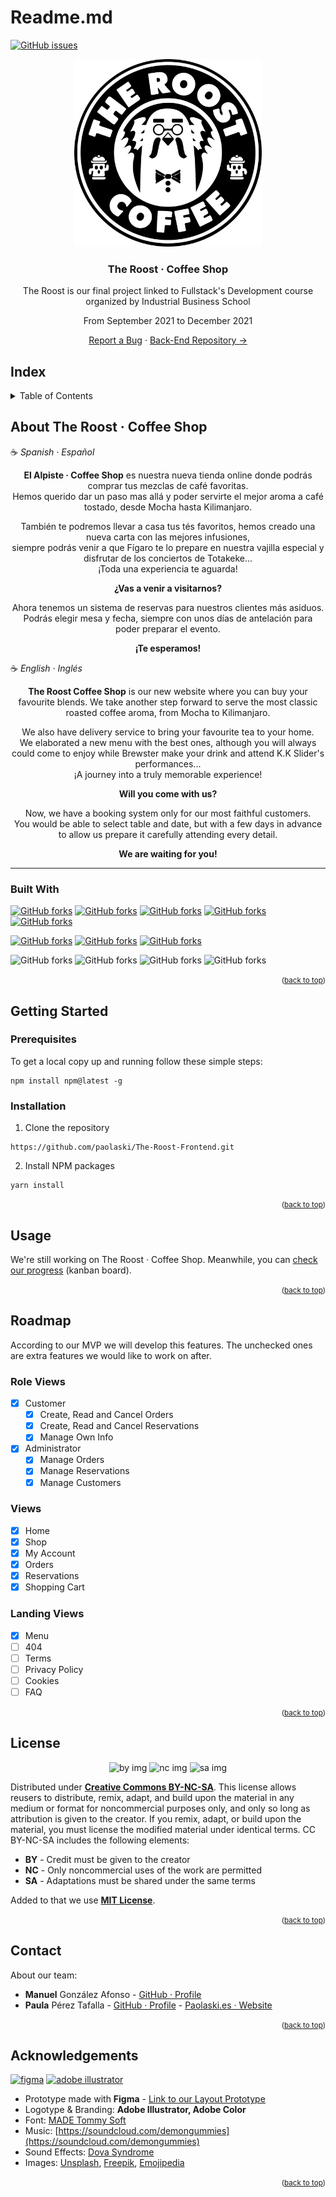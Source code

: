# Readme.md

<a href="https://github.com/paolaski/The-Roost-Frontend/issues"><img alt="GitHub issues" src="https://img.shields.io/github/issues/paolaski/The-Roost-Frontend?style=for-the-badge"></a>

<p align="center"><img src="./public/img/logo.svg" width="300px" alt="logo" /></p>
<h3 align="center">The Roost · Coffee Shop</h3>
<p align="center">The Roost is our final project linked to Fullstack's Development course organized by Industrial Business School</p>
<p align="center">From September 2021 to December 2021</p>
<p align="center"><a href="https://github.com/paolaski/The-Roost-Frontend/projects/1">Report a Bug</a> · <a href="https://github.com/ManuYuzu/The-Roost-Backend">Back-End Repository → </a></p>

## Index

<details>
<summary>Table of Contents</summary>
<ol>
    <li><a href="#">About The Roost · Coffee Shop</a>
        <ul>
        <li><a href="#built-with">Built With</a></li>
        </ul>
    </li>
    <li>
        <a href="#getting-started">Getting Started</a>
        <ul>
            <li><a href="#prerequisites">Prerequisites</a></li>
            <li><a href="#installation">Installation</a></li>
        </ul>
    </li>
    <li><a href="#usage">Usage</a></li>
    <li><a href="#roadmap">Roadmap</a></li>
    <li><a href="#license">License</a></li>
    <li><a href="#contact">Contact</a></li>
    <li><a href="#acknowledgements">Acknowledgments</a></li>
</ol>
</details>

## About The Roost · Coffee Shop

☕ *Spanish · Español*

<p align="center"><strong>El Alpiste · Coffee Shop</strong> es nuestra nueva tienda online donde podrás comprar tus mezclas de café favoritas.</br/>Hemos querido dar un paso mas allá y poder servirte el mejor aroma a café tostado, desde Mocha hasta Kilimanjaro. </p>
<p align="center">También te podremos llevar a casa tus tés favoritos, hemos creado una nueva carta con las mejores infusiones,<br/>siempre podrás venir a que Fígaro te lo prepare en nuestra vajilla especial y disfrutar de los conciertos de Totakeke...</br>¡Toda una experiencia te aguarda!</p>

<p align="center"><strong>¿Vas a venir a visitarnos?</strong></p>
<p align="center">Ahora tenemos un sistema de reservas para nuestros clientes más asiduos.<br/>
Podrás elegir mesa y fecha, siempre con unos días de antelación para poder preparar el evento. </p>

<p align="center"><strong>¡Te esperamos!</strong></p>

☕ *English ·  Inglés*

<p align="center"><strong>The Roost Coffee Shop</strong> is our new website where you can buy your favourite blends. We take another step forward to serve the most classic roasted coffee aroma, from Mocha to Kilimanjaro.</p>
<p align="center">We also have delivery service to bring your favourite tea to your home.</br/>We elaborated a new menu with the best ones, although you will always could come to enjoy while Brewster make your drink and attend K.K Slider's performances...<br/>¡A journey into a truly memorable experience!</p>

<p align="center"><strong>Will you come with us?</strong></p>
<p align="center">Now, we have a booking system only for our most faithful customers.<br/>
You would be able to select table and date, but with a few days in advance to allow us prepare it carefully attending every detail.</p>

<p align="center"><strong>We are waiting for you!</strong></p>

<hr/>

### Built With
<a href="https://github.com/paolaski/The-Roost-Frontend"><img alt="GitHub forks" src="https://img.shields.io/twitter/url?color=deepskyblue&label=react.js&logo=react&logoColor=white&style=for-the-badge&url=https%3A%2F%2Fgithub.com%2Fpaolaski%2F"></a> <a href="https://github.com/paolaski/The-Roost-Frontend"><img alt="GitHub forks" src="https://img.shields.io/twitter/url?color=mediumpurple&label=redux&logo=redux&logoColor=white&style=for-the-badge&url=https%3A%2F%2Fgithub.com%2Fpaolaski%2F"></a> <a href="https://github.com/paolaski/The-Roost-Frontend"><img alt="GitHub forks" src="https://img.shields.io/twitter/url?color=dodgerblue&label=typescript&logo=typescript&logoColor=white&style=for-the-badge&url=https%3A%2F%2Fgithub.com%2Fpaolaski%2F"></a> <a href="https://github.com/paolaski/The-Roost-Frontend"><img alt="GitHub forks" src="https://img.shields.io/twitter/url?color=orange&label=HTML&logo=html5&logoColor=white&style=for-the-badge&url=https%3A%2F%2Fgithub.com%2Fpaolaski%2F"></a> <a href="https://github.com/paolaski/The-Roost-Frontend"><img alt="GitHub forks" src="https://img.shields.io/twitter/url?color=darkmagenta&label=stripe&logo=stripe&logoColor=white&style=for-the-badge&url=https%3A%2F%2Fgithub.com%2Fpaolaski%2F"></a>

<a href="https://github.com/paolaski/The-Roost-Frontend"><img alt="GitHub forks" src="https://img.shields.io/twitter/url?color=steelblue&label=CSS&logo=css3&logoColor=white&style=for-the-badge&url=https%3A%2F%2Fgithub.com%2Fpaolaski%2F"></a> <a href="https://github.com/paolaski/The-Roost-Frontend"><img alt="GitHub forks" src="https://img.shields.io/twitter/url?color=darkturquoise&label=tailwind&logo=tailwindcss&logoColor=white&style=for-the-badge&url=https%3A%2F%2Fgithub.com%2Fpaolaski%2F"></a> <a href="https://github.com/paolaski/The-Roost-Frontend"><img alt="GitHub forks" src="https://img.shields.io/twitter/url?color=hotpink&label=sass&logo=sass&logoColor=white&style=for-the-badge&url=https%3A%2F%2Fgithub.com%2Fpaolaski%2F"></a>

<img alt="GitHub forks" src="https://img.shields.io/twitter/url?color=green&label=NODE.JS&logo=node.js&logoColor=white&style=for-the-badge&url=https%3A%2F%2Fgithub.com%2Fpaolaski%2F"> <img alt="GitHub forks" src="https://img.shields.io/twitter/url?color=lightblue&label=Express&logo=express&logoColor=white&style=for-the-badge&url=https%3A%2F%2Fgithub.com%2Fpaolaski%2F"> <img alt="GitHub forks" src="https://img.shields.io/twitter/url?color=darkred&label=Mongoose&logo=node.js&logoColor=white&style=for-the-badge&url=https%3A%2F%2Fgithub.com%2Fpaolaski%2F"> <img alt="GitHub forks" src="https://img.shields.io/twitter/url?color=seagreen&label=MongoDB&logo=mongodb&logoColor=white&style=for-the-badge&url=https%3A%2F%2Fgithub.com%2Fpaolaski%2F">

<small><p align="right">(<a href="#top">back to top</a>)</p></small>

## Getting Started

### Prerequisites

To get a local copy up and running follow these simple steps:

``` npm
npm install npm@latest -g
```

### Installation

1. Clone the repository

``` npm
https://github.com/paolaski/The-Roost-Frontend.git
```

2. Install NPM packages

``` npm
yarn install
```

<small><p align="right">(<a href="#top">back to top</a>)</p></small>

## **Usage**

We're still working on The Roost · Coffee Shop.  Meanwhile, you can [check our progress](https://github.com/paolaski/The-Roost-Frontend/projects/1) (kanban board).

<small><p align="right">(<a href="#top">back to top</a>)</p></small>

## Roadmap

According to our MVP we will develop this features. The unchecked ones are extra features we would like to work on after.

### Role Views

- [x] Customer
  - [x] Create, Read and Cancel Orders
  - [x] Create, Read and Cancel Reservations
  - [x] Manage Own Info
- [x] Administrator
  - [x] Manage Orders
  - [x] Manage Reservations
  - [x] Manage Customers

### Views

- [x] Home
- [x] Shop
- [x] My Account
- [x] Orders
- [x] Reservations
- [x] Shopping Cart

### Landing Views

- [x] Menu
- [ ] 404
- [ ] Terms
- [ ] Privacy Policy
- [ ] Cookies
- [ ] FAQ

<small><p align="right">(<a href="#top">back to top</a>)</p></small>

## License

<p align="center"><img alt="by img" src="https://mirrors.creativecommons.org/presskit/icons/by.png"/> <img alt="nc img" src="https://mirrors.creativecommons.org/presskit/icons/nc.png"/> <img alt="sa img" src="https://mirrors.creativecommons.org/presskit/icons/sa.png"/></p>

Distributed under <a href="https://creativecommons.org/licenses/by-nc-sa/4.0/">**Creative Commons BY-NC-SA**</a>. This license allows reusers to distribute, remix, adapt, and build upon the material in any medium or  format for noncommercial purposes only, and only so long as attribution  is given to the creator. If you remix, adapt, or build upon the  material, you must license the modified material under identical terms. CC BY-NC-SA includes the following elements:

- **BY** - Credit must be given to the creator
- **NC** - Only noncommercial uses of the work are permitted
- **SA** - Adaptations must be shared under the same terms

Added to that we use [**MIT License**](LICENSE.md).

<small><p align="right">(<a href="#top">back to top</a>)</p></small>

## Contact
About our team:
- **Manuel** González Afonso - [GitHub · Profile](https://github.com/ManuYuzu)
- **Paula** Pérez Tafalla -  [GitHub · Profile](https://github.com/paolaski) - [Paolaski.es · Website](https://www.paolaski.es/)

<small><p align="right">(<a href="#top">back to top</a>)</p></small>

## **Acknowledgements**
<a href="https://github.com/paolaski/The-Roost-Frontend"><img alt="figma" src="https://img.shields.io/twitter/url?color=lavender&label=figma&logo=figma&logoColor=white&style=for-the-badge&url=https%3A%2F%2Fgithub.com%2Fpaolaski%2F"></a> <a href="https://github.com/paolaski/The-Roost-Frontend"><img alt="adobe illustrator" src="https://img.shields.io/twitter/url?color=gold&label=illustrator&logo=adobeillustrator&logoColor=white&style=for-the-badge&url=https%3A%2F%2Fgithub.com%2Fpaolaski%2F"></a>

- Prototype made with **Figma** - [Link to our Layout Prototype](https://www.figma.com/file/AfmPnRmdR0KCDwBou08nND/Untitled?node-id=0%3A1)
- Logotype & Branding: **Adobe Illustrator, Adobe Color**
- Font: [MADE Tommy Soft](https://www.dafont.com/made-tommy-soft.font)
- Music: [https://soundcloud.com/demongummies](https://soundcloud.com/demongummies)
- Sound Effects: [Dova Syndrome](https://dova-s.jp/)
- Images: [Unsplash](https://unsplash.com/), [Freepik](https://www.freepik.es/home), [Emojipedia](https://emojipedia.org/)

<small><p align="right">(<a href="#top">back to top</a>)</p></small>
